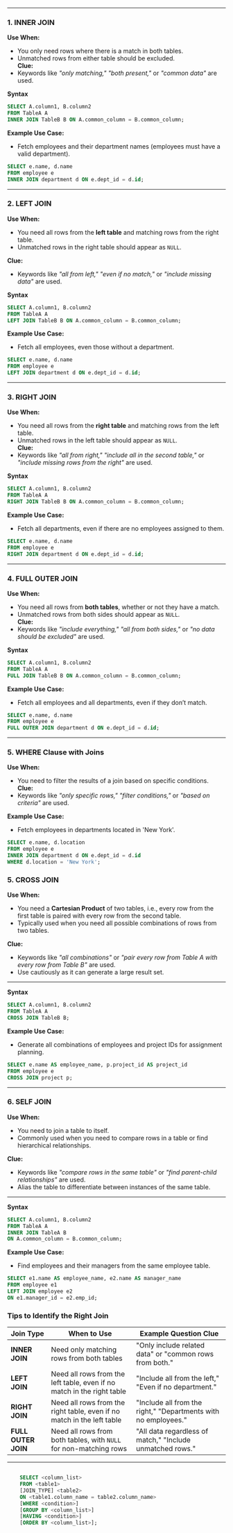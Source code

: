 
---

### **1. INNER JOIN**  
**Use When:**  
- You only need rows where there is a match in both tables.  
- Unmatched rows from either table should be excluded.  
**Clue:**  
- Keywords like *"only matching,"* *"both present,"* or *"common data"* are used.  

**Syntax**
``` sql
SELECT A.column1, B.column2
FROM TableA A
INNER JOIN TableB B ON A.common_column = B.common_column;
``` 

**Example Use Case:**  
- Fetch employees and their department names (employees must have a valid department).  
```sql
SELECT e.name, d.name  
FROM employee e  
INNER JOIN department d ON e.dept_id = d.id;
```

---

### **2. LEFT JOIN**  
**Use When:**  
- You need all rows from the **left table** and matching rows from the right table.  
- Unmatched rows in the right table should appear as `NULL`.  

**Clue:**  
- Keywords like *"all from left,"* *"even if no match,"* or *"include missing data"* are used.  

**Syntax**
``` sql
SELECT A.column1, B.column2
FROM TableA A
LEFT JOIN TableB B ON A.common_column = B.common_column;
```

**Example Use Case:**  
- Fetch all employees, even those without a department.  
```sql
SELECT e.name, d.name  
FROM employee e  
LEFT JOIN department d ON e.dept_id = d.id;
```

---

### **3. RIGHT JOIN**  
**Use When:**  
- You need all rows from the **right table** and matching rows from the left table.  
- Unmatched rows in the left table should appear as `NULL`.  
**Clue:**  
- Keywords like *"all from right,"* *"include all in the second table,"* or *"include missing rows from the right"* are used.  

**Syntax**
``` sql
SELECT A.column1, B.column2
FROM TableA A
RIGHT JOIN TableB B ON A.common_column = B.common_column;
``` 

**Example Use Case:**  
- Fetch all departments, even if there are no employees assigned to them.  
```sql
SELECT e.name, d.name  
FROM employee e  
RIGHT JOIN department d ON e.dept_id = d.id;
```

---

### **4. FULL OUTER JOIN**  
**Use When:**  
- You need all rows from **both tables**, whether or not they have a match.  
- Unmatched rows from both sides should appear as `NULL`.  
**Clue:**  
- Keywords like *"include everything,"* *"all from both sides,"* or *"no data should be excluded"* are used.  

**Syntax**
``` sql
SELECT A.column1, B.column2
FROM TableA A
FULL JOIN TableB B ON A.common_column = B.common_column;
``` 

**Example Use Case:**  
- Fetch all employees and all departments, even if they don’t match.  
```sql
SELECT e.name, d.name  
FROM employee e  
FULL OUTER JOIN department d ON e.dept_id = d.id;
```

---

### **5. WHERE Clause with Joins**  
**Use When:**  
- You need to filter the results of a join based on specific conditions.  
**Clue:**  
- Keywords like *"only specific rows,"* *"filter conditions,"* or *"based on criteria"* are used.  

**Example Use Case:**  
- Fetch employees in departments located in 'New York'.  
```sql
SELECT e.name, d.location  
FROM employee e  
INNER JOIN department d ON e.dept_id = d.id  
WHERE d.location = 'New York';
```


### **5. CROSS JOIN**  
**Use When:**  
- You need a **Cartesian Product** of two tables, i.e., every row from the first table is paired with every row from the second table.  
- Typically used when you need all possible combinations of rows from two tables.  

**Clue:**  
- Keywords like *"all combinations"* or *"pair every row from Table A with every row from Table B"* are used.  
- Use cautiously as it can generate a large result set.

---

**Syntax**  
```sql
SELECT A.column1, B.column2
FROM TableA A
CROSS JOIN TableB B;
```  

**Example Use Case:**  
- Generate all combinations of employees and project IDs for assignment planning.  

```sql
SELECT e.name AS employee_name, p.project_id AS project_id
FROM employee e
CROSS JOIN project p;
```  

---

### **6. SELF JOIN**  
**Use When:**  
- You need to join a table to itself.  
- Commonly used when you need to compare rows in a table or find hierarchical relationships.  

**Clue:**  
- Keywords like *"compare rows in the same table"* or *"find parent-child relationships"* are used.  
- Alias the table to differentiate between instances of the same table.  

---

**Syntax**  
```sql
SELECT A.column1, B.column2
FROM TableA A
INNER JOIN TableA B
ON A.common_column = B.common_column;
```  

**Example Use Case:**  
- Find employees and their managers from the same employee table.  

```sql
SELECT e1.name AS employee_name, e2.name AS manager_name
FROM employee e1
LEFT JOIN employee e2
ON e1.manager_id = e2.emp_id;
```  

### **Tips to Identify the Right Join**  

| Join Type        | When to Use                                                                                 | Example Question Clue                                      |  
|-------------------|---------------------------------------------------------------------------------------------|-----------------------------------------------------------|  
| **INNER JOIN**    | Need only matching rows from both tables                                                   | "Only include related data" or "common rows from both."    |  
| **LEFT JOIN**     | Need all rows from the left table, even if no match in the right table                     | "Include all from the left," "Even if no department."      |  
| **RIGHT JOIN**    | Need all rows from the right table, even if no match in the left table                     | "Include all from the right," "Departments with no employees." |  
| **FULL OUTER JOIN** | Need all rows from both tables, with `NULL` for non-matching rows                         | "All data regardless of match," "Include unmatched rows."  |  

---

``` sql

    SELECT <column_list>
    FROM <table1>
    [JOIN_TYPE] <table2>
    ON <table1.column_name = table2.column_name>
    [WHERE <condition>]
    [GROUP BY <column_list>]
    [HAVING <condition>]
    [ORDER BY <column_list>];

```